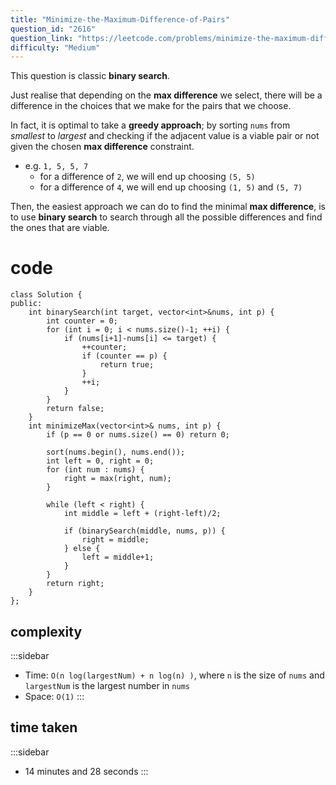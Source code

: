 ```yaml
---
title: "Minimize-the-Maximum-Difference-of-Pairs"
question_id: "2616"
question_link: "https://leetcode.com/problems/minimize-the-maximum-difference-of-pairs/"
difficulty: "Medium"
---
```


This question is classic **binary search**.

Just realise that depending on the **max difference** we select,
there will be a difference in the choices that we make for the pairs that we choose.

In fact, it is optimal to take a **greedy approach**;
by sorting `nums` from *smallest* to *largest* and checking if the adjacent value is a viable pair or not
given the chosen **max difference** constraint.

- e.g. `1, 5, 5, 7`
    - for a difference of `2`, we will end up choosing `(5, 5)`
    - for a difference of `4`, we will end up choosing `(1, 5)` and `(5, 7)`

Then, the easiest approach we can do to find the minimal **max difference**,
is to use **binary search** to search through all the possible differences
and find the ones that are viable.

# cod<span>e</span>

```{.cpp}
class Solution {
public:
    int binarySearch(int target, vector<int>&nums, int p) {
        int counter = 0;
        for (int i = 0; i < nums.size()-1; ++i) {
            if (nums[i+1]-nums[i] <= target) {
                ++counter;
                if (counter == p) {
                    return true;
                }
                ++i;
            } 
        }
        return false;
    }
    int minimizeMax(vector<int>& nums, int p) {
        if (p == 0 or nums.size() == 0) return 0;

        sort(nums.begin(), nums.end());
        int left = 0, right = 0;
        for (int num : nums) {
            right = max(right, num);
        }

        while (left < right) {
            int middle = left + (right-left)/2;

            if (binarySearch(middle, nums, p)) {
                right = middle;
            } else {
                left = middle+1;
            }
        }
        return right;
    }
};
```

## complexit<span>y</span>

:::sidebar
- Time: `O(n log(largestNum) + n log(n) )`, where `n` is the size of `nums` and `largestNum` is the largest number in `nums`
- Space: `O(1)`
:::

## time take<span>n</span>

:::sidebar
- 14 minutes and 28 seconds
:::
